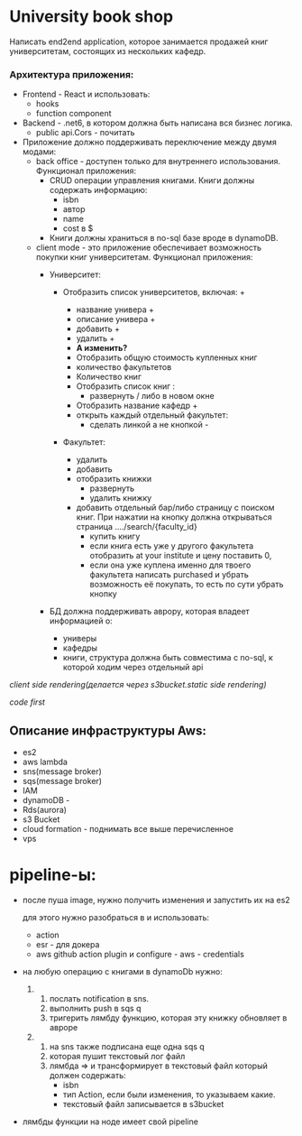 # University book shop

Написать end2end application, которое занимается продажей книг университетам, состоящих из нескольких кафедр.

### Архитектура приложения:
- Frontend - React и использовать: 
    - hooks
    - function component
- Backend - .net6, в котором должна быть написана вся бизнес логика. 
   - public api.Cors - почитать
- Приложение должно поддерживать переключение между двумя модами: 
  - back office - доступен только для внутреннего использования. Функционал приложения:
    - CRUD операции управления книгами. Книги должны содержать информацию:
        - isbn
        - автор
        - name
        - cost в $ 
    - Книги должны храниться в no-sql базе вроде в dynamoDB.
  - client mode - это приложение обеспечивает возможность покупки книг университетам. Функционал приложения:
    - Университет:
      - Отобразить список университетов, включая: +
        - название универа +
        - описание универа +
        - добавить +
        - удалить  +
        - **А изменить?**
        - Отобразить общую стоимость купленных книг 
        - количество факультетов
        - Количество книг
        - Отобразить список книг :
          - развернуть / либо в новом окне
        - Отобразить название кафедр +
        - открыть каждый отдельный факультет:
          - сделать линкой а не кнопкой -

      - Факультет:
        - удалить
        - добавить
        - отобразить книжки
          - развернуть
          - удалить книжку
        - добавить отдельный бар/либо страницу с поиском книг. При нажатии на кнопку должна открываться страница ..../search/{faculty_id}
            - купить книгу 
            - если книга есть уже у другого факультета отобразить at your institute и цену поставить 0, 
            - если она уже куплена именно для твоего факультета написать purchased и убрать возможность её покупать, то есть по сути убрать кнопку

    - БД должна поддерживать аврору, которая владеет информацией о:
        - универы 
        - кафедры
        - книги, структура должна быть совместима с no-sql, к которой ходим через отдельный api

*client side rendering(делается через s3bucket.static side rendering)*

*code first*
## Описание инфраструктуры Aws:
 - es2
 - aws lambda
 - sns(message broker)
 - sqs(message broker)
 - IAM
 - dynamoDB -
 - Rds(aurora)
 - s3 Bucket
 - cloud formation - поднимать все выше перечисленное
 - vps
# pipeline-ы:  
- после пуша image, нужно получить изменения и запустить их на es2

    для этого нужно разобраться в и использовать:
    - action
    - esr - для докера 
    - aws github action plugin и configure - aws - credentials

- на любую операцию с книгами в dynamoDb нужно:
    1. 1. послать notification в sns. 
       2. выполнить push в sqs q 
       3. тригерить лямбду функцию, которая эту книжку обновляет в авроре
    2. 1. на sns также подписана еще одна sqs q 
       2. которая пушит текстовый лог файл 
       3. лямбда => и трансформирует в текстовый файл который должен содержать:
            - isbn 
            - тип Action, если были изменения, то указываем какие.
            - текстовый файл записывается в s3bucket
- лямбды функции на ноде имеет свой pipeline